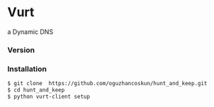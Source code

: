 # Vurt

a Dynamic DNS

### Version

### Installation


```sh
$ git clone  https://github.com/oguzhancoskun/hunt_and_keep.git
$ cd hunt_and_keep
$ python vurt-client setup
```
